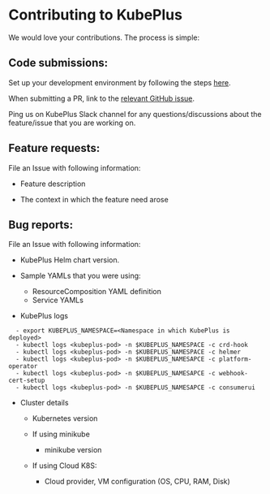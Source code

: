 # Contributing to KubePlus

We would love your contributions. The process is simple:

## Code submissions:

Set up your development environment by following the steps [here](http://kubeplus-docs.s3-website-us-west-2.amazonaws.com/html/compile-components.html).

When submitting a PR, link to the [relevant GitHub issue](https://github.com/cloud-ark/kubeplus/issues).

Ping us on KubePlus Slack channel for any questions/discussions about the feature/issue that you are working on.


## Feature requests:

File an Issue with following information:

  * Feature description

  * The context in which the feature need arose


## Bug reports:

File an Issue with following information:

  * KubePlus Helm chart version.

  * Sample YAMLs that you were using:
    - ResourceComposition YAML definition
    - Service YAMLs

  * KubePlus logs

  ```
    - export KUBEPLUS_NAMESPACE=<Namespace in which KubePlus is deployed>
    - kubectl logs <kubeplus-pod> -n $KUBEPLUS_NAMESPACE -c crd-hook
    - kubectl logs <kubeplus-pod> -n $KUBEPLUS_NAMESPACE -c helmer
    - kubectl logs <kubeplus-pod> -n $KUBEPLUS_NAMESAPCE -c platform-operator
    - kubectl logs <kubeplus-pod> -n $KUBEPLUS_NAMESAPCE -c webhook-cert-setup
    - kubectl logs <kubeplus-pod> -n $KUBEPLUS_NAMESAPCE -c consumerui
  ```

  * Cluster details

    * Kubernetes version

    * If using minikube
    
      * minikube version

    * If using Cloud K8S:
  
      * Cloud provider, VM configuration (OS, CPU, RAM, Disk)
